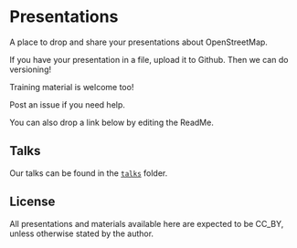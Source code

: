 # Presentations

A place to drop and share your presentations about OpenStreetMap. 

If you have your presentation in a file, upload it to Github. Then we can do versioning!

Training material is welcome too!

Post an issue if you need help.

You can also drop a link below by editing the ReadMe.

## Talks

Our talks can be found in the [`talks`](https://github.com/osmbe/presentations/tree/master/talks) folder.

## License

All presentations and materials available here are expected to be CC_BY, unless otherwise stated by the author.
